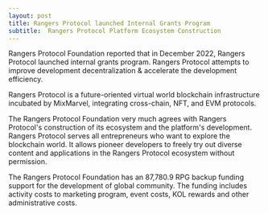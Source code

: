 ```yaml
---
layout: post
title: Rangers Protocol launched Internal Grants Program
subtitle:  Rangers Protocol Platform Ecosystem Construction 
---
```


Rangers Protocol Foundation reported that in December 2022, Rangers Protocol launched internal grants program. Rangers Protocol attempts to improve development decentralization & accelerate the development efficiency.

Rangers Protocol is a future-oriented virtual world blockchain infrastructure incubated by MixMarvel, integrating cross-chain, NFT, and EVM protocols. 

The Rangers Protocol Foundation very much agrees with Rangers Protocol's construction of its ecosystem and the platform's development. Rangers Protocol serves all entrepreneurs who want to explore the blockchain world. It allows pioneer developers to freely try out diverse content and applications in the Rangers Protocol ecosystem without permission.

The Rangers Protocol Foundation has an 87,780.9 RPG backup funding support for the development of global community.  The funding includes activity costs to marketing program, event costs, KOL rewards and other administrative costs. 
